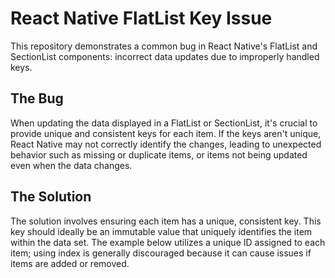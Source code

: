 # React Native FlatList Key Issue

This repository demonstrates a common bug in React Native's FlatList and SectionList components: incorrect data updates due to improperly handled keys.

## The Bug
When updating the data displayed in a FlatList or SectionList, it's crucial to provide unique and consistent keys for each item.  If the keys aren't unique, React Native may not correctly identify the changes, leading to unexpected behavior such as missing or duplicate items, or items not being updated even when the data changes. 

## The Solution
The solution involves ensuring each item has a unique, consistent key.  This key should ideally be an immutable value that uniquely identifies the item within the data set. The example below utilizes a unique ID assigned to each item; using index is generally discouraged because it can cause issues if items are added or removed.
